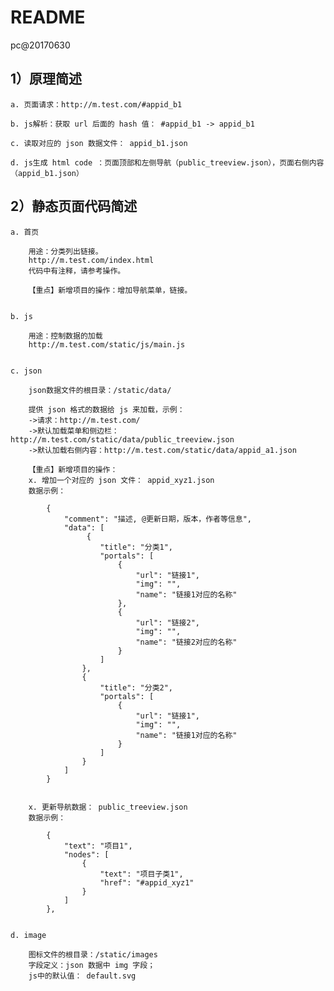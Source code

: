 README
======
pc@20170630

1）原理简述
-------------------

    a. 页面请求：http://m.test.com/#appid_b1
    
    b. js解析：获取 url 后面的 hash 值： #appid_b1 -> appid_b1
    
    c. 读取对应的 json 数据文件： appid_b1.json
    
    d. js生成 html code ：页面顶部和左侧导航（public_treeview.json），页面右侧内容（appid_b1.json）

    

2）静态页面代码简述
-------------------

    a. 首页
    
        用途：分类列出链接。
        http://m.test.com/index.html
        代码中有注释，请参考操作。
        
        【重点】新增项目的操作：增加导航菜单，链接。

        
    b. js
    
        用途：控制数据的加载
        http://m.test.com/static/js/main.js

        
    c. json
    
        json数据文件的根目录：/static/data/
        
        提供 json 格式的数据给 js 来加载，示例：
        ->请求：http://m.test.com/
        ->默认加载菜单和侧边栏：http://m.test.com/static/data/public_treeview.json
        ->默认加载右侧内容：http://m.test.com/static/data/appid_a1.json

        【重点】新增项目的操作：
        x. 增加一个对应的 json 文件： appid_xyz1.json
        数据示例：
        
            {
                "comment": "描述, @更新日期，版本，作者等信息",
                "data": [
                     {
                        "title": "分类1",
                        "portals": [
                            {
                                "url": "链接1",
                                "img": "",
                                "name": "链接1对应的名称"
                            },
                            {
                                "url": "链接2",
                                "img": "",
                                "name": "链接2对应的名称"
                            }
                        ]
                    },
                    {
                        "title": "分类2",
                        "portals": [
                            {
                                "url": "链接1",
                                "img": "",
                                "name": "链接1对应的名称"
                            }
                        ]
                    }
                ]
            }

            
        x. 更新导航数据： public_treeview.json
        数据示例：
        
            {
                "text": "项目1",
                "nodes": [
                    {
                        "text": "项目子类1",
                        "href": "#appid_xyz1"
                    }
                ]
            },
            
            
    d. image
    
        图标文件的根目录：/static/images
        字段定义：json 数据中 img 字段；
        js中的默认值： default.svg

